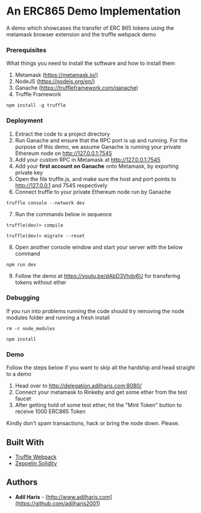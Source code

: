 # An ERC865 Demo Implementation

A demo which showcases the transfer of ERC 865 tokens using the metamask browser extension and the truffle webpack demo

### Prerequisites

What things you need to install the software and how to install them

1. Metamask (https://metamask.io/)
2. NodeJS (https://nodejs.org/en/)
3. Ganache (https://truffleframework.com/ganache)
3. Truffle Framework
```
npm install -g truffle
```

### Deployment

1. Extract the code to a project directory
2. Run Ganache and ensure that the RPC port is up and running.
   For the purpose of this demo, we assume Ganache is running your private Ethereum node on http://127.0.0.1:7545
3. Add your custom RPC in Metamask at http://127.0.0.1:7545
4. Add your **first account on Ganache** onto Metamask, by exporting private key
5. Open the file truffle.js, and make sure the host and port points to http://127.0.0.1 and 7545 respectively
6. Connect truffle to your private Ethereum node run by Ganache
```
truffle console --network dev
```
7. Run the commands below in sequence
```
truffle(dev)> compile
```
```
truffle(dev)> migrate --reset
```
8. Open another console window and start your server with the below command
```
npm run dev
```
9. Follow the demo at https://youtu.be/dAbD3Vhdy6U for transfering tokens without ether

### Debugging

If you run into problems running the code should try removing the node modules folder and running a fresh install
```
rm -r node_modules
```
```
npm install
```
### Demo

Follow the steps below if you want to skip all the hardship and head straight to a demo

1. Head over to http://delegation.adilharis.com:8080/
2. Connect your metamask to Rinkeby and get some ether from the test faucet
3. After getting hold of some test ether, hit the "Mint Token" button to receive 1000 ERC865 Token

Kindly don't spam transactions, hack or bring the node down. Please.

## Built With

* [Truffle Webpack](https://github.com/trufflesuite/truffle-init-webpack)
* [Zeppelin Solidity](https://github.com/OpenZeppelin/openzeppelin-solidity/pull/741)

## Authors

* **Adil Haris** - [http://www.adilharis.com](https://github.com/adilharis2001)
